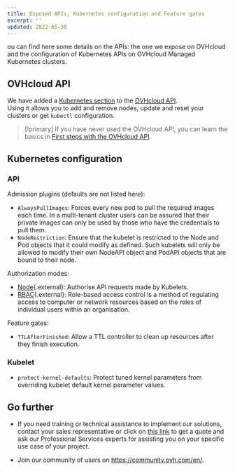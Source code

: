 ```yaml
---
title: Exposed APIs, Kubernetes configuration and Feature gates
excerpt: ''
updated: 2022-05-30
---
```


ou can find here some details on the APIs: the one we expose on OVHcloud and the configuration of Kubernetes APIs on OVHcloud Managed Kubernetes clusters.

## OVHcloud API

We have added a [Kubernetes section](kube.) to the [OVHcloud API](https://ca.api.ovh.com/).  
Using it allows you to add and remove nodes, update and reset your clusters or get `kubectl` configuration.

> [!primary]
> If you have never used the OVHcloud API, you can learn the basics in [First steps with the OVHcloud API](first-steps1.).

## Kubernetes configuration

### API

Admission plugins (defaults are not listed here):

* `AlwaysPullImages`: Forces every new pod to pull the required images each time. In a multi-tenant cluster users can be assured that their private images can only be used by those who have the credentials to pull them.
* `NodeRestriction`: Ensure that the kubelet is restricted to the Node and Pod objects that it could modify as defined. Such kubelets will only be allowed to modify their own NodeAPI object and PodAPI objects that are bound to their node.

Authorization modes:

* [Node](https://kubernetes.io/docs/reference/access-authn-authz/node/){.external}: Authorise API requests made by Kubelets.
* [RBAC](https://kubernetes.io/docs/reference/access-authn-authz/rbac/){.external}: Role-based access control is a method of regulating access to computer or network resources based on the roles of individual users within an organisation.

Feature gates:

* `TTLAfterFinished`: Allow a TTL controller to clean up resources after they finish execution.

### Kubelet

* `protect-kernel-defaults`: Protect tuned kernel parameters from overriding kubelet default kernel parameter values.

## Go further

- If you need training or technical assistance to implement our solutions, contact your sales representative or click on [this link](https://www.ovhcloud.com/es/professional-services/) to get a quote and ask our Professional Services experts for assisting you on your specific use case of your project.

- Join our community of users on <https://community.ovh.com/en/>.